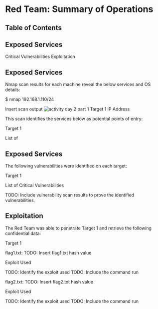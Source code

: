 # Red Team: Summary of Operations

## Table of Contents

## Exposed Services

Critical Vulnerabilities
Exploitation

## Exposed Services
Nmap scan results for each machine reveal the below services and OS details:

$ nmap 192.168.1.110/24

Insert scan output
![activity day 2  part 1 Target 1 IP Address](https://user-images.githubusercontent.com/88813019/157798892-c212739a-b6ab-4ac0-9255-84bb0b00d97a.PNG)


This scan identifies the services below as potential points of entry:

Target 1

List of

## Exposed Services

The following vulnerabilities were identified on each target:

Target 1

List of
Critical
Vulnerabilities

TODO: Include vulnerability scan results to prove the identified vulnerabilities.

## Exploitation

The Red Team was able to penetrate Target 1 and retrieve the following confidential data:

Target 1


flag1.txt: TODO: Insert flag1.txt hash value


Exploit Used

TODO: Identify the exploit used
TODO: Include the command run

flag2.txt: TODO: Insert flag2.txt hash value


Exploit Used

TODO: Identify the exploit used
TODO: Include the command run
